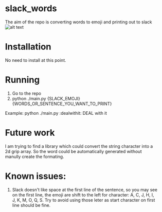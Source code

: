 # slack_words
The aim of the repo is converting words to emoji and printing out to slack
![alt text](http://haostool.appspot.com/static/deal_with_it.png)

# Installation
No need to install at this point.

# Running
1. Go to the repo
2. python ./main.py {SLACK_EMOJI} {WORDS_OR_SENTENCE_YOU_WANT_TO_PRINT}

Example: python ./main.py :dealwithit: DEAL with it

# Future work
I am trying to find a library which could convert the string character into a 2d grip array. So the word could be automatically generated without manully create the formating.

# Known issues:
1. Slack doesn't like space at the first line of the sentence, so you may see on the first line, the emoji are shift to the left for character: A, C, J, H, I, J, K, M, O, Q, S. Try to avoid using those leter as start character on first line should be fine. 
